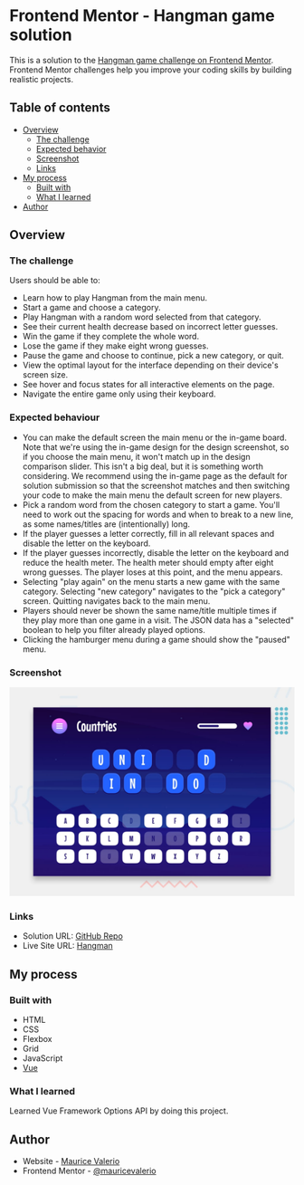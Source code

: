 # Frontend Mentor - Hangman game solution

This is a solution to the [Hangman game challenge on Frontend Mentor](https://www.frontendmentor.io/challenges/hangman-game-rsQiSVLGWn). Frontend Mentor challenges help you improve your coding skills by building realistic projects. 

## Table of contents

- [Overview](#overview)
  - [The challenge](#the-challenge)
  - [Expected behavior](#expected-behaviour)
  - [Screenshot](#screenshot)
  - [Links](#links)
- [My process](#my-process)
  - [Built with](#built-with)
  - [What I learned](#what-i-learned)
- [Author](#author)

## Overview

### The challenge

Users should be able to:

- Learn how to play Hangman from the main menu.
- Start a game and choose a category.
- Play Hangman with a random word selected from that category.
- See their current health decrease based on incorrect letter guesses.
- Win the game if they complete the whole word.
- Lose the game if they make eight wrong guesses.
- Pause the game and choose to continue, pick a new category, or quit.
- View the optimal layout for the interface depending on their device's screen size.
- See hover and focus states for all interactive elements on the page.
- Navigate the entire game only using their keyboard.

### Expected behaviour
- You can make the default screen the main menu or the in-game board. Note that we're using the in-game design for the design screenshot, so if you choose the main menu, it won't match up in the design comparison slider. This isn't a big deal, but it is something worth considering. We recommend using the in-game page as the default for solution submission so that the screenshot matches and then switching your code to make the main menu the default screen for new players.
- Pick a random word from the chosen category to start a game. You'll need to work out the spacing for words and when to break to a new line, as some names/titles are (intentionally) long.
- If the player guesses a letter correctly, fill in all relevant spaces and disable the letter on the keyboard.
- If the player guesses incorrectly, disable the letter on the keyboard and reduce the health meter. The health meter should empty after eight wrong guesses. The player loses at this point, and the menu appears.
- Selecting "play again" on the menu starts a new game with the same category. Selecting "new category" navigates to the "pick a category" screen. Quitting navigates back to the main menu.
- Players should never be shown the same name/title multiple times if they play more than one game in a visit. The JSON data has a "selected" boolean to help you filter already played options.
- Clicking the hamburger menu during a game should show the "paused" menu.

### Screenshot

![Design preview for the Hangman game coding challenge](./preview.jpg)

### Links

- Solution URL: [GitHub Repo](https://github.com/mauricevalerio/frontendmentor-challenges/tree/main/hangman-game)
- Live Site URL: [Hangman](https://hangman-fem.vercel.app/)

## My process

### Built with

- HTML
- CSS
- Flexbox
- Grid
- JavaScript
- [Vue](https://vuejs.org/)

### What I learned
Learned Vue Framework Options API by doing this project.

## Author

- Website - [Maurice Valerio](https://www.mauricevalerio.dev/)
- Frontend Mentor - [@mauricevalerio](https://www.frontendmentor.io/profile/mauricevalerio)
